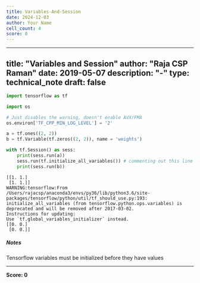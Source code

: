 ```yaml
---
title: Variables-And-Session
date: 2024-12-03
author: Your Name
cell_count: 4
score: 0
---
```


---
title: "Variables and Session"
author: "Raja CSP Raman"
date: 2019-05-07
description: "-"
type: technical_note
draft: false
---

```python
import tensorflow as tf

import os

# Just disables the warning, doesn't enable AVX/FMA
os.environ['TF_CPP_MIN_LOG_LEVEL'] = '2'
```


```python
a = tf.ones((2, 2))
b = tf.Variable(tf.zeros((2, 2)), name = 'weights')

with tf.Session() as sess:
    print(sess.run(a))
    sess.run(tf.initialize_all_variables()) # commenting out this line will throw exception
    print(sess.run(b))
```

    [[1. 1.]
     [1. 1.]]
    WARNING:tensorflow:From /Users/rajacsp/anaconda3/envs/py36/lib/python3.6/site-packages/tensorflow/python/util/tf_should_use.py:193: initialize_all_variables (from tensorflow.python.ops.variables) is deprecated and will be removed after 2017-03-02.
    Instructions for updating:
    Use `tf.global_variables_initializer` instead.
    [[0. 0.]
     [0. 0.]]


##### Notes

Tensorflow variables must be initialized before they have values


---
**Score: 0**
